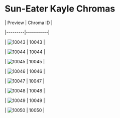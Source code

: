 # Sun-Eater Kayle Chromas


| Preview | Chroma ID |

|---------|-----------|

| ![10043](https://raw.communitydragon.org/latest/plugins/rcp-be-lol-game-data/global/default/v1/champion-chroma-images/10/10043.png) | 10043 |

| ![10044](https://raw.communitydragon.org/latest/plugins/rcp-be-lol-game-data/global/default/v1/champion-chroma-images/10/10044.png) | 10044 |

| ![10045](https://raw.communitydragon.org/latest/plugins/rcp-be-lol-game-data/global/default/v1/champion-chroma-images/10/10045.png) | 10045 |

| ![10046](https://raw.communitydragon.org/latest/plugins/rcp-be-lol-game-data/global/default/v1/champion-chroma-images/10/10046.png) | 10046 |

| ![10047](https://raw.communitydragon.org/latest/plugins/rcp-be-lol-game-data/global/default/v1/champion-chroma-images/10/10047.png) | 10047 |

| ![10048](https://raw.communitydragon.org/latest/plugins/rcp-be-lol-game-data/global/default/v1/champion-chroma-images/10/10048.png) | 10048 |

| ![10049](https://raw.communitydragon.org/latest/plugins/rcp-be-lol-game-data/global/default/v1/champion-chroma-images/10/10049.png) | 10049 |

| ![10050](https://raw.communitydragon.org/latest/plugins/rcp-be-lol-game-data/global/default/v1/champion-chroma-images/10/10050.png) | 10050 |
